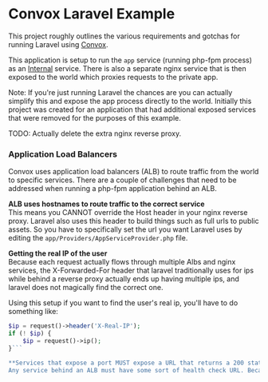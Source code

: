 # Convox Laravel Example
This project roughly outlines the various requirements and gotchas for running Laravel using [Convox](https://www.convox.com).

This application is setup to run the `app` service (running php-fpm process) as an [Internal](https://docs.convox.com/management/internal-services) service. There is also a separate nginx service that is then exposed to the world which proxies requests to the private app.

Note: If you're just running Laravel the chances are you can actually simplify this and expose the app process directly to the world. Initially this project was created for an application that had additional exposed services that were removed for the purposes of this example.

TODO: Actually delete the extra nginx reverse proxy.

### Application Load Balancers  
Convox uses application load balancers (ALB) to route traffic from the world to specific services. There are a couple of challenges that need to be addressed when running a php-fpm application behind an ALB.

**ALB uses hostnames to route traffic to the correct service**  
This means you CANNOT override the Host header in your nginx reverse proxy. Laravel also uses this header to build things such as full urls to public assets. So you have to specifically set the url you want Laravel uses by editing the `app/Providers/AppServiceProvider.php` file.

**Getting the real IP of the user**  
Because each request actually flows through multiple Albs and nginx services, the X-Forwarded-For header that laravel traditionally uses for ips while behind a reverse proxy actually ends up having multiple ips, and laravel does not magically find the correct one.

Using this setup if you want to find the user's real ip, you'll have to do something like:
```php
$ip = request()->header('X-Real-IP');
if (! $ip) {
    $ip = request()->ip();
}```

**Services that expose a port MUST expose a URL that returns a 200 status**  
Any service behind an ALB must have some sort of health check URL. Because PHP-FPM is not a web server there are no urls that are accessible directly for health checks. In order for this to work we actually have to install and run nginx inside the application as well, and set up a special healthcheck url.
